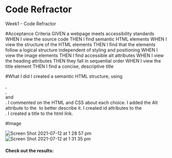 # Code Refractor

  Week1 - Code Refractor

  #Acceptance Criteria
  GIVEN a webpage meets accessibility standards
  WHEN I view the source code
  THEN I find semantic HTML elements
  WHEN I view the structure of the HTML elements
  THEN I find that the elements follow a logical structure independent of styling and positioning
  WHEN I view the image elements
  THEN I find accessible alt attributes
  WHEN I view the heading attributes
  THEN they fall in sequential order
  WHEN I view the title element
  THEN I find a concise, descriptive title

  #What I did
  I created a semantic HTML structure, using <nav>,<article>,<main> and <footer>.
  I commented on the HTML and CSS about each choice.
  I added the Alt attribute to the <img> to better describe it.
  I created id attributes to the <nav>.
  I created a title to the html link.

  #Image

  
  
  
  
  ![Screen Shot 2021-07-12 at 1 28 57 pm](https://user-images.githubusercontent.com/84433857/125228104-84669380-e317-11eb-9e3f-f1cd72618220.png)
  ![Screen Shot 2021-07-12 at 1 31 35 pm](https://user-images.githubusercontent.com/84433857/125227988-3baeda80-e317-11eb-8d2b-6aef0f745683.png)

# Check out the results:
